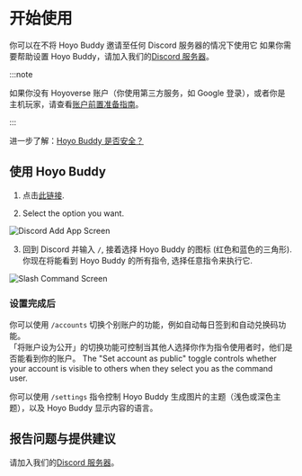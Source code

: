 # 开始使用

你可以在不将 Hoyo Buddy 邀请至任何 Discord 服务器的情况下使用它 如果你需要帮助设置 Hoyo Buddy，请加入我们的[Discord 服务器](https://link.seria.moe/hb-dc)。

:::note

如果你没有 Hoyoverse 账户（你使用第三方服务，如 Google 登录），或者你是主机玩家，请查看[账户前置准备指南](./Before-Start.md)。

:::

进一步了解：[Hoyo Buddy 是否安全？](./Account-Security.md)

## 使用 Hoyo Buddy

1. 点击[此链接](https://discord.com/oauth2/authorize?client_id=1000045812522430626).

2. Select the option you want.

<p></p>

![Discord Add App Screen](../src/assets/images/378049955-0c3d09cb-a72a-44bf-b02a-a33869c90ba1.png)

<p></p>

3. 回到 Discord 并输入 `/`, 接着选择 Hoyo Buddy 的图标 (红色和蓝色的三角形). 你现在将能看到 Hoyo Buddy 的所有指令, 选择任意指令来执行它.

<p></p>

![Slash Command Screen](../src/assets/images/392196104-6960be6c-8b51-49fd-93ae-bad4dad6822b.png)

### 设置完成后

你可以使用 `/accounts` 切换个别账户的功能，例如自动每日签到和自动兑换码功能。\
「将账户设为公开」的切换功能可控制当其他人选择你作为指令使用者时，他们是否能看到你的账户。
The "Set account as public" toggle controls whether your account is visible to others when they select you as the command user.

你可以使用 `/settings` 指令控制 Hoyo Buddy 生成图片的主题（浅色或深色主题），以及 Hoyo Buddy 显示内容的语言。

## 报告问题与提供建议

请加入我们的[Discord 服务器](https://link.seria.moe/hb-dc)。
